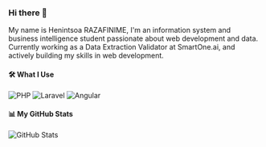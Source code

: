 ### Hi there 👋
My name is Henintsoa RAZAFINIME, I'm an information system and business intelligence student passionate about web development and data. Currently working as a Data Extraction Validator at SmartOne.ai, and actively building my skills in web development.

#### 🛠️ What I Use

![PHP](https://img.shields.io/badge/PHP-777BB4?style=for-the-badge&logo=php&logoColor=white)
![Laravel](https://img.shields.io/badge/Laravel-EF3B2D?style=for-the-badge&logo=laravel&logoColor=white)
![Angular](https://img.shields.io/badge/Angular-DD0031?style=for-the-badge&logo=angular&logoColor=white)

#### 📊 My GitHub Stats
![GitHub Stats](https://github-readme-stats.vercel.app/api?username=TonPseudo&show_icons=true&theme=light)
